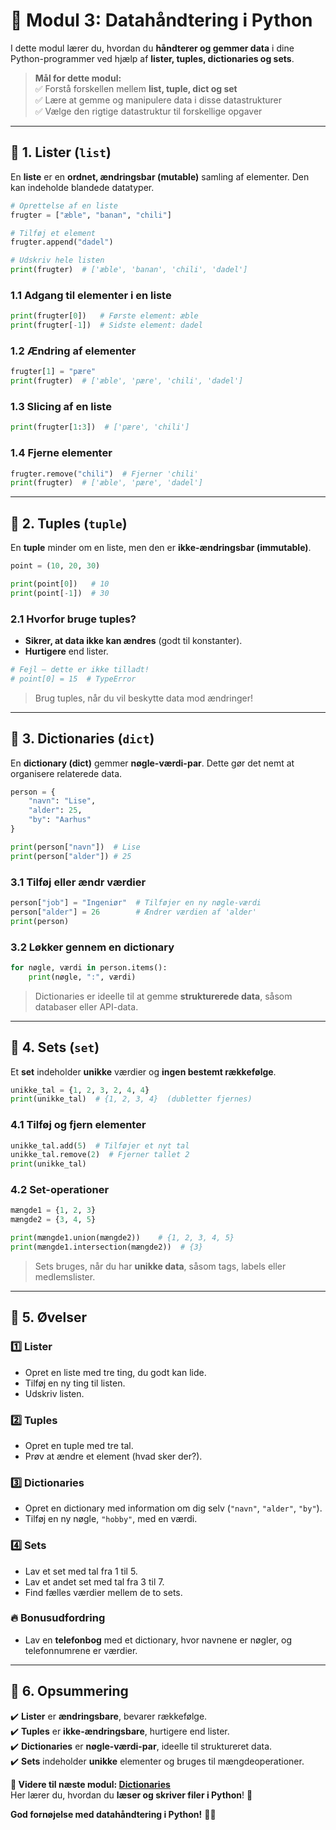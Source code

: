 # 📂 **Modul 3: Datahåndtering i Python**  

I dette modul lærer du, hvordan du **håndterer og gemmer data** i dine Python-programmer ved hjælp af **lister, tuples, dictionaries og sets**.  

> **Mål for dette modul:**  
> ✅ Forstå forskellen mellem **list, tuple, dict og set**  
> ✅ Lære at gemme og manipulere data i disse datastrukturer  
> ✅ Vælge den rigtige datastruktur til forskellige opgaver  

---

## 📌 **1. Lister (`list`)**  

En **liste** er en **ordnet, ændringsbar (mutable)** samling af elementer. Den kan indeholde blandede datatyper.

```python
# Oprettelse af en liste
frugter = ["æble", "banan", "chili"]

# Tilføj et element
frugter.append("dadel")

# Udskriv hele listen
print(frugter)  # ['æble', 'banan', 'chili', 'dadel']
```

### **1.1 Adgang til elementer i en liste**
```python
print(frugter[0])   # Første element: æble
print(frugter[-1])  # Sidste element: dadel
```

### **1.2 Ændring af elementer**
```python
frugter[1] = "pære"
print(frugter)  # ['æble', 'pære', 'chili', 'dadel']
```

### **1.3 Slicing af en liste**
```python
print(frugter[1:3])  # ['pære', 'chili']
```

### **1.4 Fjerne elementer**
```python
frugter.remove("chili")  # Fjerner 'chili'
print(frugter)  # ['æble', 'pære', 'dadel']
```

---

## 📌 **2. Tuples (`tuple`)**  

En **tuple** minder om en liste, men den er **ikke-ændringsbar (immutable)**.

```python
point = (10, 20, 30)

print(point[0])   # 10
print(point[-1])  # 30
```

### **2.1 Hvorfor bruge tuples?**
- **Sikrer, at data ikke kan ændres** (godt til konstanter).
- **Hurtigere** end lister.

```python
# Fejl – dette er ikke tilladt!
# point[0] = 15  # TypeError
```

> Brug tuples, når du vil beskytte data mod ændringer!

---

## 📌 **3. Dictionaries (`dict`)**  

En **dictionary (dict)** gemmer **nøgle-værdi-par**. Dette gør det nemt at organisere relaterede data.

```python
person = {
    "navn": "Lise",
    "alder": 25,
    "by": "Aarhus"
}

print(person["navn"])  # Lise
print(person["alder"]) # 25
```

### **3.1 Tilføj eller ændr værdier**
```python
person["job"] = "Ingeniør"  # Tilføjer en ny nøgle-værdi
person["alder"] = 26        # Ændrer værdien af 'alder'
print(person)
```

### **3.2 Løkker gennem en dictionary**
```python
for nøgle, værdi in person.items():
    print(nøgle, ":", værdi)
```

> Dictionaries er ideelle til at gemme **strukturerede data**, såsom databaser eller API-data.

---

## 📌 **4. Sets (`set`)**  

Et **set** indeholder **unikke** værdier og **ingen bestemt rækkefølge**.

```python
unikke_tal = {1, 2, 3, 2, 4, 4}
print(unikke_tal)  # {1, 2, 3, 4}  (dubletter fjernes)
```

### **4.1 Tilføj og fjern elementer**
```python
unikke_tal.add(5)  # Tilføjer et nyt tal
unikke_tal.remove(2)  # Fjerner tallet 2
print(unikke_tal)
```

### **4.2 Set-operationer**
```python
mængde1 = {1, 2, 3}
mængde2 = {3, 4, 5}

print(mængde1.union(mængde2))    # {1, 2, 3, 4, 5}
print(mængde1.intersection(mængde2))  # {3}
```

> Sets bruges, når du har **unikke data**, såsom tags, labels eller medlemslister.

---

## 🎯 **5. Øvelser**  

### 1️⃣ **Lister**
- Opret en liste med tre ting, du godt kan lide.
- Tilføj en ny ting til listen.
- Udskriv listen.

### 2️⃣ **Tuples**
- Opret en tuple med tre tal.
- Prøv at ændre et element (hvad sker der?).

### 3️⃣ **Dictionaries**
- Opret en dictionary med information om dig selv (`"navn"`, `"alder"`, `"by"`).
- Tilføj en ny nøgle, `"hobby"`, med en værdi.

### 4️⃣ **Sets**
- Lav et set med tal fra 1 til 5.
- Lav et andet set med tal fra 3 til 7.
- Find fælles værdier mellem de to sets.

### 🔥 **Bonusudfordring**
- Lav en **telefonbog** med et dictionary, hvor navnene er nøgler, og telefonnumrene er værdier.

---

## 🚀 **6. Opsummering**
✔️ **Lister** er **ændringsbare**, bevarer rækkefølge.  
✔️ **Tuples** er **ikke-ændringsbare**, hurtigere end lister.  
✔️ **Dictionaries** er **nøgle-værdi-par**, ideelle til struktureret data.  
✔️ **Sets** indeholder **unikke** elementer og bruges til mængdeoperationer.  

**📌 Videre til næste modul: [Dictionaries](3.2-Dictionaries.md)**  
Her lærer du, hvordan du **læser og skriver filer i Python**! 📁  

**God fornøjelse med datahåndtering i Python!** 📂🐍  
